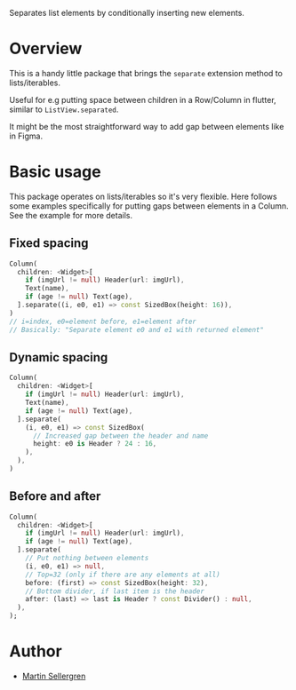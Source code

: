 Separates list elements by conditionally inserting new elements.

# Overview

This is a handy little package that brings the `separate` extension method to lists/iterables.

Useful for e.g putting space between children in a Row/Column in flutter, similar to `ListView.separated`.

It might be the most straightforward way to add gap between elements like in Figma.

# Basic usage

This package operates on lists/iterables so it's very flexible. Here follows some examples specifically for putting gaps between elements in a Column.
See the example for more details.

## Fixed spacing

```dart
Column(
  children: <Widget>[
    if (imgUrl != null) Header(url: imgUrl),
    Text(name),
    if (age != null) Text(age),
  ].separate((i, e0, e1) => const SizedBox(height: 16)),
)
// i=index, e0=element before, e1=element after
// Basically: "Separate element e0 and e1 with returned element"
```

## Dynamic spacing

```dart
Column(
  children: <Widget>[
    if (imgUrl != null) Header(url: imgUrl),
    Text(name),
    if (age != null) Text(age),
  ].separate(
    (i, e0, e1) => const SizedBox(
      // Increased gap between the header and name
      height: e0 is Header ? 24 : 16,
    ),
  ),
)
```

## Before and after

```dart
Column(
  children: <Widget>[
    if (imgUrl != null) Header(url: imgUrl),
    if (age != null) Text(age),
  ].separate(
    // Put nothing between elements
    (i, e0, e1) => null,
    // Top=32 (only if there are any elements at all)
    before: (first) => const SizedBox(height: 32),
    // Bottom divider, if last item is the header
    after: (last) => last is Header ? const Divider() : null,
  ),
);
```

# Author

- [Martin Sellergren](https://github.com/MartinSellergren)